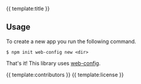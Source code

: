 {{ template:title }}

## Usage

To create a new app you run the following command.

```
$ npm init web-config new <dir>
```

That's it! This library uses [web-config](https://github.com/andreasbm/web-config).

{{ template:contributors }}
{{ template:license }}